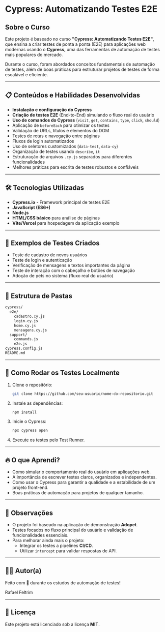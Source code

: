 # Cypress: Automatizando Testes E2E

## Sobre o Curso
Este projeto é baseado no curso **"Cypress: Automatizando Testes E2E"**, que ensina a criar testes de ponta a ponta (E2E) para aplicações web modernas usando o **Cypress**, uma das ferramentas de automação de testes mais populares do mercado.

Durante o curso, foram abordados conceitos fundamentais de automação de testes, além de boas práticas para estruturar projetos de testes de forma escalável e eficiente.

---

## 📋 Conteúdos e Habilidades Desenvolvidas
- **Instalação e configuração do Cypress**
- **Criação de testes E2E** (End-to-End) simulando o fluxo real do usuário
- **Uso de comandos do Cypress** (`visit`, `get`, `contains`, `type`, `click`, `should`)
- Aplicação de `beforeEach` para otimizar os testes
- Validação de URLs, títulos e elementos do DOM
- Testes de rotas e navegação entre páginas
- Fluxos de login automatizados
- Uso de seletores customizados (`data-test`, `data-cy`)
- Organização de testes usando `describe`, `it`
- Estruturação de arquivos `.cy.js` separados para diferentes funcionalidades
- Melhores práticas para escrita de testes robustos e confiáveis

---

## 🛠️ Tecnologias Utilizadas
- **Cypress.io** - Framework principal de testes E2E
- **JavaScript (ES6+)**
- **Node.js**
- **HTML/CSS básico** para análise de páginas
- **Vite/Vercel** para hospedagem da aplicação exemplo

---

## 🧪 Exemplos de Testes Criados
- Teste de cadastro de novos usuários
- Teste de login e autenticação
- Verificação de mensagens e textos importantes da página
- Teste de interação com o cabeçalho e botões de navegação
- Adoção de pets no sistema (fluxo real do usuário)

---

## 📂 Estrutura de Pastas
```bash
cypress/
  e2e/
    cadastro.cy.js
    login.cy.js
    home.cy.js
    mensagens.cy.js
  support/
    commands.js
    e2e.js
cypress.config.js
README.md
```

---

## 🚀 Como Rodar os Testes Localmente
1. Clone o repositório:
   ```bash
   git clone https://github.com/seu-usuario/nome-do-repositorio.git
   ```

2. Instale as dependências:
   ```bash
   npm install
   ```

3. Inicie o Cypress:
   ```bash
   npx cypress open
   ```

4. Execute os testes pelo Test Runner.

---

## 🔥 O que Aprendi?
- Como simular o comportamento real do usuário em aplicações web.
- A importância de escrever testes claros, organizados e independentes.
- Como usar o Cypress para garantir a qualidade e a estabilidade de um projeto front-end.
- Boas práticas de automação para projetos de qualquer tamanho.

---

## 📢 Observações
- O projeto foi baseado na aplicação de demonstração **Adopet**.
- Testes focados no fluxo principal do usuário e validação de funcionalidades essenciais.
- Para melhorar ainda mais o projeto:
  - Integrar os testes a pipelines **CI/CD**.
  - Utilizar `intercept` para validar respostas de API.

---

## 👩‍💻 Autor(a)
Feito com 💚 durante os estudos de automação de testes!

Rafael Feltrim  


---

## 📄 Licença
Este projeto está licenciado sob a licença **MIT**.